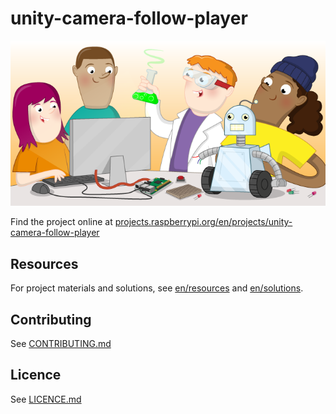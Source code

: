 # unity-camera-follow-player

![unity-camera-follow-player](banner.png)

Find the project online at [projects.raspberrypi.org/en/projects/unity-camera-follow-player](https://projects.raspberrypi.org/en/projects/unity-camera-follow-player)

## Resources
For project materials and solutions, see [en/resources](https://github.com/raspberrypilearning/unity-camera-follow-player/tree/master/en/resources) and [en/solutions](https://github.com/raspberrypilearning/unity-camera-follow-player/tree/master/en/solutions).

## Contributing
See [CONTRIBUTING.md](CONTRIBUTING.md)

## Licence
 See [LICENCE.md](LICENCE.md)
